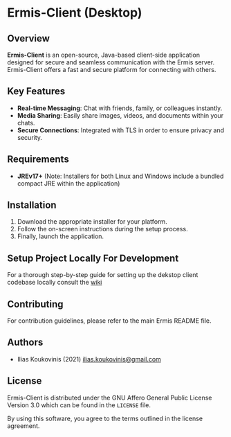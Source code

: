# Ermis-Client (Desktop)

[ilias.koukovinis@gmail.com]: https://mail.google.com/mail/u/0/?tab=rm&ogbl#search/ilias.koukovinis%40gmail.com

## Overview

**Ermis-Client** is an open-source, Java-based client-side application designed for secure and seamless communication with the Ermis server. Ermis-Client offers a fast and secure platform for connecting with others.

## Key Features

- **Real-time Messaging**: Chat with friends, family, or colleagues instantly.
- **Media Sharing**: Easily share images, videos, and documents within your chats.
- **Secure Connections**: Integrated with TLS in order to ensure privacy and security.

## Requirements

* **JREv17+** (Note: Installers for both Linux and Windows include a bundled compact JRE within the application)

## Installation

1. Download the appropriate installer for your platform.
2. Follow the on-screen instructions during the setup process.
3. Finally, launch the application.

## Setup Project Locally For Development

For a thorough step-by-step guide for setting up the dekstop client codebase locally consult the [wiki](https://github.com/Koukobin/Ermis/wiki/Ermis%E2%80%90Client-Home-(Desktop)#setup-project-locally)

## Contributing

For contribution guidelines, please refer to the main Ermis README file.

## Authors

* Ilias Koukovinis (2021) [ilias.koukovinis@gmail.com]

## License

Ermis-Client is distributed under the GNU Affero General Public License Version 3.0 which can be found in the `LICENSE` file.

By using this software, you agree to the terms outlined in the license agreement.

